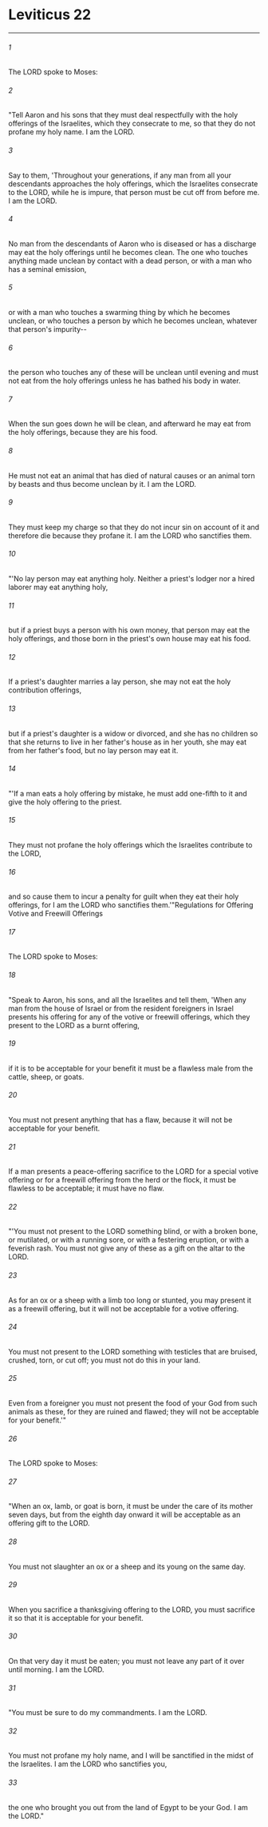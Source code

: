 # Leviticus 22
***



###### 1 
The LORD spoke to Moses: 

###### 2 
"Tell Aaron and his sons that they must deal respectfully with the holy offerings of the Israelites, which they consecrate to me, so that they do not profane my holy name. I am the LORD. 

###### 3 
Say to them, 'Throughout your generations, if any man from all your descendants approaches the holy offerings, which the Israelites consecrate to the LORD, while he is impure, that person must be cut off from before me. I am the LORD. 

###### 4 
No man from the descendants of Aaron who is diseased or has a discharge may eat the holy offerings until he becomes clean. The one who touches anything made unclean by contact with a dead person, or with a man who has a seminal emission, 

###### 5 
or with a man who touches a swarming thing by which he becomes unclean, or who touches a person by which he becomes unclean, whatever that person's impurity-- 

###### 6 
the person who touches any of these will be unclean until evening and must not eat from the holy offerings unless he has bathed his body in water. 

###### 7 
When the sun goes down he will be clean, and afterward he may eat from the holy offerings, because they are his food. 

###### 8 
He must not eat an animal that has died of natural causes or an animal torn by beasts and thus become unclean by it. I am the LORD. 

###### 9 
They must keep my charge so that they do not incur sin on account of it and therefore die because they profane it. I am the LORD who sanctifies them. 

###### 10 
"'No lay person may eat anything holy. Neither a priest's lodger nor a hired laborer may eat anything holy, 

###### 11 
but if a priest buys a person with his own money, that person may eat the holy offerings, and those born in the priest's own house may eat his food. 

###### 12 
If a priest's daughter marries a lay person, she may not eat the holy contribution offerings, 

###### 13 
but if a priest's daughter is a widow or divorced, and she has no children so that she returns to live in her father's house as in her youth, she may eat from her father's food, but no lay person may eat it. 

###### 14 
"'If a man eats a holy offering by mistake, he must add one-fifth to it and give the holy offering to the priest. 

###### 15 
They must not profane the holy offerings which the Israelites contribute to the LORD, 

###### 16 
and so cause them to incur a penalty for guilt when they eat their holy offerings, for I am the LORD who sanctifies them.'"Regulations for Offering Votive and Freewill Offerings 

###### 17 
The LORD spoke to Moses: 

###### 18 
"Speak to Aaron, his sons, and all the Israelites and tell them, 'When any man from the house of Israel or from the resident foreigners in Israel presents his offering for any of the votive or freewill offerings, which they present to the LORD as a burnt offering, 

###### 19 
if it is to be acceptable for your benefit it must be a flawless male from the cattle, sheep, or goats. 

###### 20 
You must not present anything that has a flaw, because it will not be acceptable for your benefit. 

###### 21 
If a man presents a peace-offering sacrifice to the LORD for a special votive offering or for a freewill offering from the herd or the flock, it must be flawless to be acceptable; it must have no flaw. 

###### 22 
"'You must not present to the LORD something blind, or with a broken bone, or mutilated, or with a running sore, or with a festering eruption, or with a feverish rash. You must not give any of these as a gift on the altar to the LORD. 

###### 23 
As for an ox or a sheep with a limb too long or stunted, you may present it as a freewill offering, but it will not be acceptable for a votive offering. 

###### 24 
You must not present to the LORD something with testicles that are bruised, crushed, torn, or cut off; you must not do this in your land. 

###### 25 
Even from a foreigner you must not present the food of your God from such animals as these, for they are ruined and flawed; they will not be acceptable for your benefit.'" 

###### 26 
The LORD spoke to Moses: 

###### 27 
"When an ox, lamb, or goat is born, it must be under the care of its mother seven days, but from the eighth day onward it will be acceptable as an offering gift to the LORD. 

###### 28 
You must not slaughter an ox or a sheep and its young on the same day. 

###### 29 
When you sacrifice a thanksgiving offering to the LORD, you must sacrifice it so that it is acceptable for your benefit. 

###### 30 
On that very day it must be eaten; you must not leave any part of it over until morning. I am the LORD. 

###### 31 
"You must be sure to do my commandments. I am the LORD. 

###### 32 
You must not profane my holy name, and I will be sanctified in the midst of the Israelites. I am the LORD who sanctifies you, 

###### 33 
the one who brought you out from the land of Egypt to be your God. I am the LORD."
